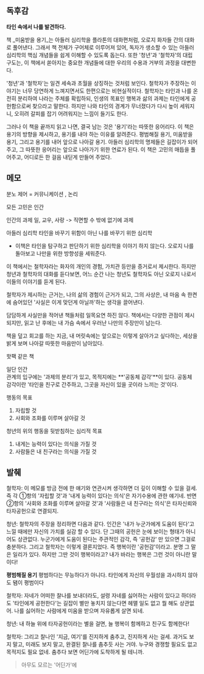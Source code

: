 ## 독후감

**타인 속에서 나를 발견하다.**

책 _미움받을 용기_는 아들러 심리학을 플라톤의 대화편처럼, 오로지 화자들 간의 대화로 풀어낸다. 그래서 책 전체가 구어체로 이루어져 있어, 독자가 생소할 수 있는 아들러 심리학의 핵심 개념들을 쉽게 이해할 수 있도록 돕는다. 또한 '청년'과 '철학자'의 대립 구도는, 이 책에서 쏟아지는 중요한 개념들에 대한 우리의 수용과 거부의 과정을 대변한다.

'청년'과 '철학자'는 일견 세속과 초월을 상징하는 것처럼 보인다. 철학자가 주장하는 이야기는 너무 당연하게 느껴지면서도 한편으로는 비현실적이다. 철학자는 타인과 나를 온전히 분리하여 나라는 주체를 확립하되, 인생의 목표인 행복과 삶의 과제는 타인에게 공헌함으로써 찾으라고 말한다. 하지만 나와 타인의 경계가 무너졌다가 다시 높이 세워지니, 오히려 갈피를 잡기 어려워지는 느낌이 들기도 한다.

그러나 이 책을 끝까지 읽고 나면, 결국 남는 것은 '용기'라는 따뜻한 응어리다. 이 책은 용기의 방향을 제시하고, 용기를 내야 하는 이유를 알려준다. 평범해질 용기, 미움받을 용기, 그리고 용기를 내어 앞으로 나아갈 용기. 아들러 심리학의 명제들은 길잡이가 되어주고, 그 따뜻한 응어리는 앞으로 나아가기 위한 연료가 된다. 이 책은 고민의 매듭을 풀어주고, 어디로든 한 걸음 내딛게 만들어 주었다.

## 메모

분노 제어 = 커뮤니케이션 , 논리  
  
모든 고민은 인간  
  
인간의 과제 일, 교우, 사랑  -> 직면할 수 밖에 없기에 과제  
  
아들러 심리학 타인을 바꾸기 위함이 아닌 나를 바꾸기 위한 심리학  
  
- 이책은 타인을 탐구하고 판단하기 위한 심리학을 이야기 하지 않는다. 오로지 나를 돌아보고 나만을 위한 방향성을 세워준다.  

이 책에서는 철학자라는 화자의 개인의 경험, 가치관 등만을 증거로서 제시한다. 하지만 청년과 철학자의 대화를 듣다보면, 어느 순간 나는 청년도 철학자도 아닌 오로지 나로서 이들의 이야기를 듣게 된다.  
  
철학자가 제시하는 근거는, 나의 삶의 경험이 근거가 되고, 그의 사상은, 내 마음 속 한켠에 숨어있던 '사실은 이게 맞던게 아닐까'하는 생각을 끌어낸다.  
  
담담하게 사실만을 적어낸 책들처럼 일목요연 하진 않다. 책에서는 다양한 관점이 제시되지만, 읽고 난 후에는 내 가슴 속에서 우러난 나만의 주장만이 남는다.  
  
책을 덮고 회고를 하는 지금, 내 머릿속에는 앞으로는 이렇게 살아가고 싶다하는, 세상을 밝게 보며 나아갈 따뜻한 마음만이 남아있다.  
  
핫팩 같은 책

일단 인간  
관계의 입구에는 '과제의 분리'가 있고, 목적지에는 **'공동체 감각'**이 있다. 공동체 감각이란 '타인을 친구로 간주하고, 그곳을 자신이 있을 곳이라 느끼는 것'이다.  

행동의 목표  
1. 자립할 것  
2. 사회와 조화를 이루며 살아갈 것  

청년의 위의 행동을 뒷받침하는 심리적 목표  
1. 내게는 능력이 있다는 의식을 가질 것  
2. 사람들은 내 친구라는 의식을 가질 것  

## 발췌

철학자:
이 메모를 방금 전에 한 얘기와 연관시켜 생각하면 더 깊이 이해할 수 있을 걸세. 즉 각 ①항의 '자립할 것'과 '내게 능력이 있다는 의식'은 자기수용에 관한 얘기네. 반면 ②항의 '사회와 조화를 이루며 살아갈 것'과 '사람들은 내 친구라는 의식'은 타자신뢰와 타자공헌으로 연결되지.  

청년:
철학자의 주장을 정리하면 다음과 같다. 인간은 '내가 누군가에게 도움이 된다'고 느낄 때에만 자신의 가치를 실감 할 수 있다. 단 그때의 공헌은 눈에 보이는 형태가 아니어도 상관없다. 누군가에게 도움이 된다는 주관적인 감각, 즉 ‘공헌감' 만 있으면 그걸로 충분하다. 그리고 철학자는 이렇게 결론지었다. 즉 행복이란 '공헌감'이라고. 분명 그 말은 일리가 있다. 하지만 그딴 것이 행복이라고? 내가 바라는 행복은 그런 것이 아니란 말이다!  
  
**평범해질 용기**
평범하다는 무능하다가 아니다. 타인에게 자신의 우월성을 과시하지 않아도 됌이 평범이다  

철학자:
자네가 어떠한 찰나를 보내더라도, 설령 자네를 싫어하는 사람이 있다고 하더라도 '타인에게 공헌한다'는 길잡이 별만 놓치지 않는다면 헤맬 일도 없고 뭘 해도 상관없어. 나를 싫어하는 사람에게 미움을 받으며 자유롭게 살면 되네.  

청년:
내 하늘 위에 타자공헌이라는 별을 걸면, 늘 행복이 함께하고 친구도 함께한다!  

철학자:
그리고 찰나인 '지금, 여기'를 진지하게 춤추고, 진지하게 사는 걸세. 과거도 보지 말고, 미래도 보지 말고, 완결된 찰나를 춤추듯 사는 거야. 누구와 경쟁할 필요도 없고 목적지도 필요 없네. 춤추다 보면 어딘가에 도착하게 될 테니까.  

> 아무도 모르는 '어딘가'에